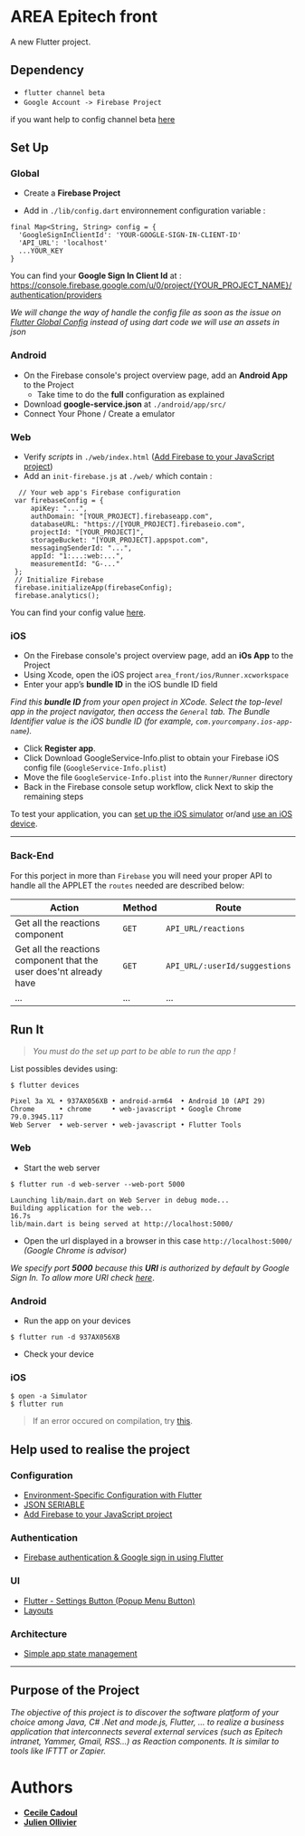 # **AREA Epitech front**

A new Flutter project.

## **Dependency**

- `flutter channel beta`
- `Google Account -> Firebase Project`

if you want help to config channel beta [here](https://flutter.dev/docs/get-started/web)

## **Set Up**

### **Global**

- Create a **Firebase Project**

- Add in `./lib/config.dart` environnement configuration variable :
```
final Map<String, String> config = {
  'GoogleSignInClientId': 'YOUR-GOOGLE-SIGN-IN-CLIENT-ID'
  'API_URL': 'localhost'
  ...YOUR_KEY
}
```
You can find your **Google Sign In Client Id** at : https://console.firebase.google.com/u/0/project/{YOUR_PROJECT_NAME}/authentication/providers

*We will change the way of handle the config file as soon as the issue on [Flutter Global Config](https://github.com/Ephenodrom/Flutter-Global-Config/issues/9) instead of using dart code we will use an assets in json*

### **Android**

- On the Firebase console's project overview page, add an **Android App** to the Project
    - Take time to do the **full** configuration as explained
- Download **google-service.json** at `./android/app/src/`
- Connect Your Phone / Create a emulator

### **Web**

- Verify _scripts_ in `./web/index.html` ([Add Firebase to your JavaScript project](https://firebase.google.com/docs/web/setup#from-the-cdn))
- Add an `init-firebase.js` at `./web/` which contain :

```
  // Your web app's Firebase configuration
 var firebaseConfig = {
     apiKey: "...",
     authDomain: "[YOUR_PROJECT].firebaseapp.com",
     databaseURL: "https://[YOUR_PROJECT].firebaseio.com",
     projectId: "[YOUR_PROJECT]",
     storageBucket: "[YOUR_PROJECT].appspot.com",
     messagingSenderId: "...",
     appId: "1:...:web:...",
     measurementId: "G-..."
 };
 // Initialize Firebase
 firebase.initializeApp(firebaseConfig);
 firebase.analytics();
```

You can find your config value [here](http://support.google.com/firebase/answer/7015592).

### **iOS**

- On the Firebase console's project overview page, add an **iOs App** to the Project
- Using Xcode, open the iOS project `area_front/ios/Runner.xcworkspace`
- Enter your app’s **bundle ID** in the iOS bundle ID field

_Find this **bundle ID** from your open project in XCode. Select the top-level app in the project navigator, then access the `General` tab. The Bundle Identifier value is the iOS bundle ID (for example, `com.yourcompany.ios-app-name`)._

- Click **Register app**.
- Click Download GoogleService-Info.plist to obtain your Firebase iOS config file (`GoogleService-Info.plist`)
- Move the file `GoogleService-Info.plist` into the `Runner/Runner` directory
- Back in the Firebase console setup workflow, click Next to skip the remaining steps

To test your application, you can [set up the iOS simulator](https://flutter.dev/docs/get-started/install/macos#set-up-the-ios-simulator) or/and [use an iOS device](https://flutter.dev/docs/get-started/install/macos#deploy-to-ios-devices).


----
### Back-End

For this porject in more than `Firebase` you will need your proper API to handle all the APPLET the `routes` needed are described below:

| Action                                                             | Method | Route                         |
| ------------------------------------------------------------------ | ------ | ----------------------------- |
| Get all the reactions component                                    | `GET`  | `API_URL/reactions`           |
| Get all the reactions component that the user does'nt already have | `GET`  | `API_URL/:userId/suggestions` |
| ...                                                                | ...    | ...                           |

## **Run It**

> _You must do the set up part to be able to run the app !_

List possibles devides using:

```
$ flutter devices

Pixel 3a XL • 937AX056XB • android-arm64  • Android 10 (API 29)
Chrome      • chrome     • web-javascript • Google Chrome 79.0.3945.117
Web Server  • web-server • web-javascript • Flutter Tools
```

### **Web**

- Start the web server
```
$ flutter run -d web-server --web-port 5000

Launching lib/main.dart on Web Server in debug mode...
Building application for the web...                                16.7s
lib/main.dart is being served at http://localhost:5000/
```
- Open the url displayed in a browser in this case `http://localhost:5000/` *(Google Chrome is advisor)*


*We specify port **5000** because this **URI** is authorized by default by Google Sign In. To allow more URI check [here](https://console.developers.google.com/apis/credentials)*.

### **Android**

- Run the app on your devices
```
$ flutter run -d 937AX056XB
```

- Check your device

### **iOS**

```
$ open -a Simulator
$ flutter run
```
> If an error occured on compilation, try [this](https://github.com/flutter/flutter/issues/41383#issuecomment-549432413).

## **Help used to realise the project**

### Configuration

- [Environment-Specific Configuration with Flutter](https://flutterigniter.com/env-specific-configuration/)
- [JSON SERIABLE](https://pub.dev/packages/json_serializable#-readme-tab-)
- [Add Firebase to your JavaScript project](https://firebase.google.com/docs/web/setup#from-the-cdn)

### Authentication

- [Firebase authentication & Google sign in using Flutter](https://blog.codemagic.io/firebase-authentication-google-sign-in-using-flutter/)

### UI

- [Flutter - Settings Button (Popup Menu Button)](https://www.youtube.com/watch?v=CpjfR5rG2lM)
- [Layouts](https://flutter.dev/docs/development/ui/layout)

### Architecture

- [Simple app state management](https://flutter.dev/docs/development/data-and-backend/state-mgmt/simple)

---

## **Purpose of the Project**

_The objective of this project is to discover the software platform of your choice among Java, C# .Net and mode.js, Flutter, ... to realize a business application that interconnects several external services (such as Epitech intranet, Yammer, Gmail, RSS...) as Reaction components.
It is similar to tools like IFTTT or Zapier._

# Authors

* **[Cecile Cadoul](cecile.cadoul@epitech.eu)**
* **[Julien Ollivier](julien.ollivier@epitech.eu)**
